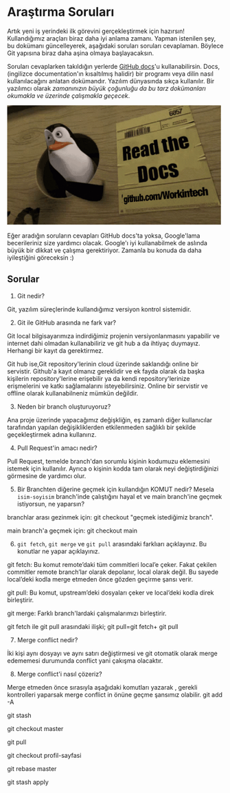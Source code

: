 # Araştırma Soruları

Artık yeni iş yerindeki ilk görevini gerçekleştirmek için hazırsın! Kullandığımız araçları biraz daha iyi anlama zamanı. Yapman istenilen şey, bu dokümanı güncelleyerek, aşağıdaki soruları soruları cevaplaman. Böylece Git yapısına biraz daha aşina olmaya başlayacaksın.

Soruları cevaplarken takıldığın yerlerde [GitHub docs](https://docs.github.com/en)'u kullanabilirsin. Docs, (ingilizce documentation'ın kısaltılmış halidir) bir programı veya dilin nasıl kullanılacağını anlatan dokümandır. Yazılım dünyasında sıkça kullanılır. Bir yazılımcı olarak _zamanınızın büyük çoğunluğu da bu tarz dokümanları okumakla ve üzerinde çalışmakla geçecek_.

![READ THE DOCS](https://github.com/Workintech/FSWeb-S1G1-Projesi-Web-Development-Projesi-icin-Git/blob/main/read-the-docs-wit.gif?raw=true)

Eğer aradığın soruların cevapları GitHub docs'ta yoksa, Google'lama becerileriniz size yardımcı olacak. Google'ı iyi kullanabilmek de aslında büyük bir dikkat ve çalışma gerektiriyor. Zamanla bu konuda da daha iyileştiğini göreceksin :)

## Sorular

1. Git nedir?

Git, yazılım süreçlerinde kullandığımız versiyon kontrol sistemidir.

2. Git ile GitHub arasında ne fark var?

Git local bilgisayarımıza indirdiğimiz projenin versiyonlanmasını yapabilir ve internet dahi olmadan kullanabiliriz ve git hub a da ihtiyaç duymayız. Herhangi bir kayıt da gerektirmez.

Git hub ise,Git repository'lerinin cloud üzerinde saklandığı online bir servistir. Github'a kayıt olmanız gereklidir ve ek fayda olarak da başka kişilerin repository'lerine erişebilir ya da kendi repository'lerinize erişmelerini ve katkı sağlamalarını isteyebilirsiniz. Online bir servistir ve offline olarak kullanabilneniz mümkün değildir.

3. Neden bir branch oluşturuyoruz?

Ana proje üzerinde yapacağımız değişkliğin, eş zamanlı diğer kullanıcılar tarafından yapılan değişikliklerden etkilenmeden sağlıklı bir şekilde geçekleştirmek adına  kullanırız.

4. Pull Request'in amacı nedir?

Pull Request, temelde branch'dan sorumlu kişinin kodumuzu eklemesini istemek için kullanılır. Ayrıca o kişinin kodda tam olarak neyi değiştirdiğinizi görmesine de yardımcı olur.

5. Bir Branchten diğerine geçmek için kullandığın KOMUT nedir? Mesela `isim-soyisim` branch'inde çalıştığını hayal et ve main branch'ine geçmek istiyorsun, ne yaparsın?

branchlar arası gezinmek için: git checkout "geçmek istediğimiz branch".

 main branch'a geçmek için: git checkout main


6. `git fetch`, `git merge` ve `git pull` arasındaki farklıarı açıklayınız. Bu konutlar ne yapar açıklayınız.

git fetch: Bu komut remote’daki tüm commitleri local’e çeker. Fakat çekilen commitler remote branch’lar olarak depolanır, local olarak değil. Bu sayede local’deki kodla merge etmeden önce gözden geçirme şansı verir.

git pull: Bu komut, upstream’deki dosyaları çeker ve local’deki kodla direk birleştirir.

git merge: Farklı branch'lardaki çalışmalarımızı birleştirir.

git fetch ile git pull arasındaki ilişki; git pull=git fetch+ git pull


7. Merge conflict nedir?

 İki kişi aynı dosyayı ve aynı satırı değiştirmesi  ve git otomatik olarak merge edememesi durumunda conflict yani çakışma olacaktır. 

8. Merge conflict'i nasıl çözeriz?

Merge etmeden önce sırasıyla aşağıdaki komutları yazarak , gerekli kontrolleri yaparsak merge conflict in önüne geçme şansımız olabilir.
git add -A

git stash

git checkout master

git pull

git checkout profil-sayfasi

git rebase master

git stash apply
